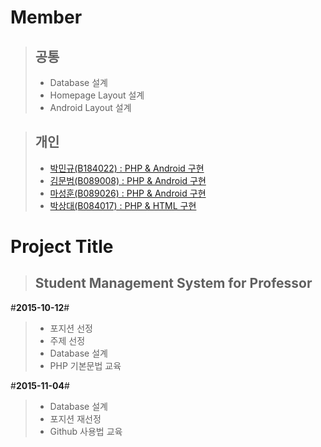 # Member
> ## 공통
> - Database 설계  
> - Homepage Layout 설계  
> - Android Layout 설계  

> ## 개인
> - [박민규(B184022) : PHP & Android 구현](https://github.com/hello920922/DBProject/tree/master/android)
> - [김문범(B089008) : PHP & Android 구현](https://github.com/hello920922/DBProject/tree/master/db)
> - [마성훈(B089026) : PHP & Android 구현](https://github.com/hello920922/DBProject/tree/master/html-php)
> - [박상대(B084017) : PHP & HTML 구현](https://github.com/hello920922/DBProject/tree/master/html-php)

# Project Title
> ## Student Management System for Professor  
  
#**2015-10-12**#
> - 포지션 선정  
> - 주제 선정  
> - Database 설계  
> - PHP 기본문법 교육  

#**2015-11-04**#
> - Database 설계
> - 포지션 재선정
> - Github 사용법 교육
